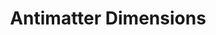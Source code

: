---
title: "Antimatter Dimensions"
bookmark: "https://ivark.github.io/"
tags:
  - Antimatter
  - Game
  - Incremental Game
  - Bookmark
---